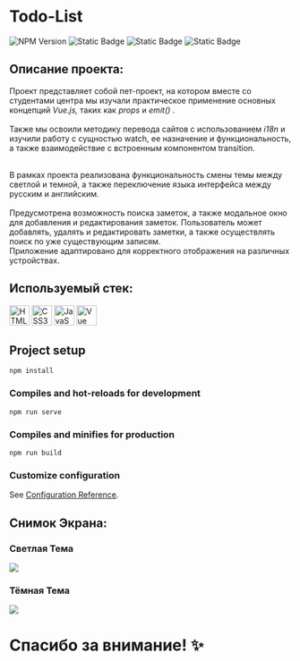 # Todo-List 
<img alt="NPM Version" src="https://img.shields.io/npm/v/npm?color=%2330A339"> <img alt="Static Badge" src="https://img.shields.io/badge/node-v18.17.1-%2330A339"> <img alt="Static Badge" src="https://img.shields.io/badge/%40vue%2FCli-5.0.8-%2330A339"> <img alt="Static Badge" src="https://img.shields.io/badge/vue-3-%2330A339">

## Описание проекта: 

<p> Проект представляет собой пет-проект, на котором вместе со студентами центра мы изучали практическое применение основных концепций <i> Vue.js, </i>  таких как <i> props </i> и  <i>emit() </i> . <br /> <br /> Также мы освоили методику перевода сайтов с использованием 
<i> i18n </i>  и изучили работу с сущностью watch, ее назначение и функциональность, а также взаимодействие с  встроенным компонентом transition. <br /><br />

В рамках проекта реализована функциональность смены темы между светлой и темной, а также переключение языка интерфейса между русским и английским. <br /> <br /> Предусмотрена возможность поиска заметок, а также модальное окно для добавления и редактирования заметок. Пользователь может добавлять, удалять и редактировать заметки, а также осуществлять поиск по уже существующим записям. <br /> Приложение адаптировано для корректного отображения на различных устройствах. </p>

## Используемый стек:
<a href="https://developer.mozilla.org/en-US/docs/Glossary/HTML5" target="_blank" rel="noreferrer"><img src="https://raw.githubusercontent.com/danielcranney/readme-generator/main/public/icons/skills/html5-colored.svg" width="36" height="36" alt="HTML5" /></a>
<a href="https://www.w3schools.com/css/" target="_blank" rel="noreferrer"><img src="https://profilinator.rishav.dev/skills-assets/css3-original-wordmark.svg" width="36" height="36" alt="CSS3" /></a>
<a href="https://developer.mozilla.org/en-US/docs/Web/JavaScript" target="_blank" rel="noreferrer"><img src="https://raw.githubusercontent.com/danielcranney/readme-generator/main/public/icons/skills/javascript-colored.svg" width="36" height="36" alt="JavaScript" /></a>
<a href="https://vuejs.org/" target="_blank" rel="noreferrer"><img src="https://raw.githubusercontent.com/danielcranney/readme-generator/main/public/icons/skills/vuejs-colored.svg" width="36" height="36" alt="Vue" /></a>

## Project setup
```
npm install
```

### Compiles and hot-reloads for development
```
npm run serve
```

### Compiles and minifies for production
```
npm run build
```

### Customize configuration
See [Configuration Reference](https://cli.vuejs.org/config/).

## Снимок Экрана:
### Светлая Тема
<a href="https://microman92.github.io/Todo-List/" target="_blank" rel="noreferrer">
<img src="https://github.com/microman92/Todo-List/assets/90110834/a6de1ecd-be57-4709-9c2e-eda4658ec5bd" style="max-width: 100%;"> 
</a>

### Тёмная Тема
<a href="https://microman92.github.io/Todo-List/" target="_blank" rel="noreferrer">
<img src="https://github.com/microman92/Todo-List/assets/90110834/98dee88b-8ba0-4bdb-8652-ec7913f0de71" style="max-width: 100%;">
</a>

# Спасибо за внимание! ✨



